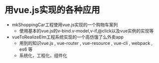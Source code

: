 # 用vue.js实现的各种应用

- mkShoppingCar工程使用vue.js实现的一个购物车案列
    - 使用基本的vue.js的v-bind.v-model,v-if,@click以及vue实例的实现等
- vueToRealizeElm工程系统实现的一个高仿饿了么外卖app
    - 用到的知识vue.js , vue-router , vue-resource , vue-cli , webpack , es6 等
    - 系统化，工程化，组件化
